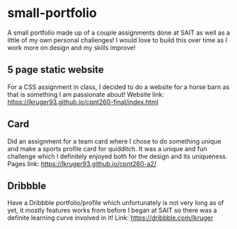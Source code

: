 # small-portfolio
A small portfolio made up of a couple assignments done at SAIT as well as a little of my own personal challenges!  I would love to build this over time as I work more on design and my skills improve!

## 5 page static website
For a CSS assignment in class, I decided to do a website for a horse barn as that is something I am passionate about!  Website link: https://lkruger93.github.io/cpnt260-final/index.html

## Card
Did an assignment for a team card where I chose to do something unique and make a sports profile card for quidditch.  It was a unique and fun challenge which I definitely enjoyed both for the design and its uniqueness.  Pages link: https://lkruger93.github.io/cpnt260-a2/

## Dribbble
Have a Dribbble portfolio/profile which unfortunately is not very long as of yet, it mostly features works from before I began at SAIT so there was a definite learning curve involved in it!  Link: https://dribbble.com/lkruger
